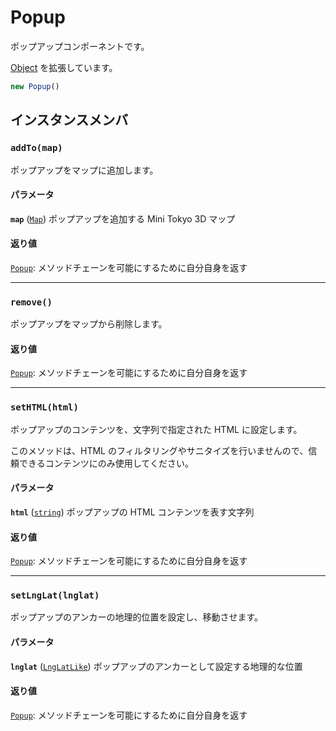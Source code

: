 # Popup

ポップアップコンポーネントです。

[Object](https://developer.mozilla.org/docs/Web/JavaScript/Reference/Global_Objects/Object) を拡張しています。

```js
new Popup()
```

## インスタンスメンバ

### **`addTo(map)`**

ポップアップをマップに追加します。

#### パラメータ

**`map`** ([`Map`](./map.md)) ポップアップを追加する Mini Tokyo 3D マップ

#### 返り値

[`Popup`](./popup.md): メソッドチェーンを可能にするために自分自身を返す

---

### **`remove()`**

ポップアップをマップから削除します。

#### 返り値

[`Popup`](./popup.md): メソッドチェーンを可能にするために自分自身を返す

---

### **`setHTML(html)`**

ポップアップのコンテンツを、文字列で指定された HTML に設定します。

このメソッドは、HTML のフィルタリングやサニタイズを行いませんので、信頼できるコンテンツにのみ使用してください。

#### パラメータ

**`html`** ([`string`](https://developer.mozilla.org/docs/Web/JavaScript/Reference/Global_Objects/String)) ポップアップの HTML コンテンツを表す文字列

#### 返り値

[`Popup`](./popup.md): メソッドチェーンを可能にするために自分自身を返す

---

### **`setLngLat(lnglat)`**

ポップアップのアンカーの地理的位置を設定し、移動させます。

#### パラメータ

**`lnglat`** ([`LngLatLike`](https://docs.mapbox.com/mapbox-gl-js/ja/api/geography/#lnglatlike)) ポップアップのアンカーとして設定する地理的な位置

#### 返り値

[`Popup`](./popup.md): メソッドチェーンを可能にするために自分自身を返す
